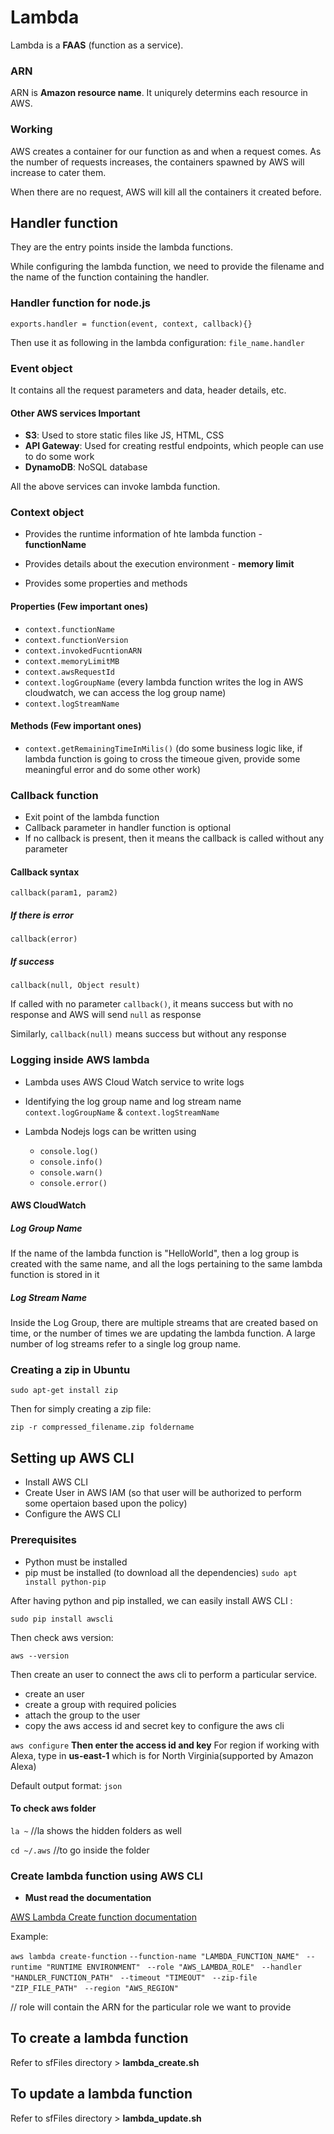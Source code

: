 # Lambda
Lambda is a **FAAS** (function as a service).

### ARN
ARN is **Amazon resource name**. It uniqurely determins each resource in AWS.

### Working
AWS creates a container for our function as and when a request comes. As the number of requests increases, the containers spawned by AWS will increase to cater them.

When there are no request, AWS will kill all the containers it created before. 

## Handler function
They are the entry points inside the lambda functions.

While configuring the lambda function, we need to provide the filename and the name of the function containing the handler.

### Handler function for node.js

`exports.handler = function(event, context, callback){}`

Then use it as following in the lambda configuration:
`file_name.handler`

### Event object

It contains all the request parameters and data, header details, etc.

#### Other AWS services **Important**

- **S3**:  Used to store static files like JS, HTML, CSS
- **API Gateway**: Used for creating restful endpoints, which people can use to do some work
- **DynamoDB**: NoSQL database

All the above services can invoke lambda function.

### Context object

- Provides the runtime information of hte lambda function - **functionName**

- Provides details about the execution environment - **memory limit**

- Provides some properties and methods


#### **Properties** (Few important ones)      
- `context.functionName`                       
- `context.functionVersion` 
- `context.invokedFucntionARN`
- `context.memoryLimitMB`
- `context.awsRequestId`
- `context.logGroupName`  (every lambda function writes the log in AWS cloudwatch, we can access the log group name)
- `context.logStreamName`


#### **Methods** (Few important ones)
- `context.getRemainingTimeInMilis()`  (do some business logic like, if lambda function is going to cross the timeoue given, provide some meaningful error and do some other work)

### Callback function

- Exit point of the lambda function
- Callback parameter in handler function is optional
- If no callback is present, then it means the callback is called without any parameter

#### Callback syntax

`callback(param1, param2)`

##### If there is error
`callback(error)`

##### If success
`callback(null, Object result)`

If called with no parameter `callback()`, it means success but with no response and AWS will send `null` as response

Similarly, `callback(null)` means success but without any response

### Logging inside AWS lambda

- Lambda uses AWS Cloud Watch service to write logs

- Identifying the log group name and log stream name `context.logGroupName` & `context.logStreamName`

- Lambda Nodejs logs can be written using
    - `console.log()`
    - `console.info()`
    - `console.warn()`
    - `console.error()`

#### AWS CloudWatch

##### Log Group Name
If the name of the lambda function is "HelloWorld", then a log group is created with the same name, and all the logs pertaining to the same lambda function is stored in it

##### Log Stream Name
Inside the Log Group, there are multiple streams that are created based on time, or the number of times we are updating the lambda function. A large number of log streams refer to a single log group name. 

### Creating a zip in Ubuntu 

`sudo apt-get install zip`

Then for simply creating a zip file:

`zip -r compressed_filename.zip foldername`

## Setting up AWS CLI

- Install AWS CLI
- Create User in AWS IAM (so that user will be authorized to perform some opertaion based upon the policy)
- Configure the AWS CLI

### Prerequisites

- Python must be installed
- pip must be installed (to download all the dependencies)
    `sudo apt install python-pip`

After having python and pip installed, we can easily install AWS CLI :

`sudo pip install awscli`

Then check aws version:

`aws --version`

Then create an user to connect the aws cli to perform a particular service.

- create an user
- create a group with required policies
- attach the group to the user
- copy the aws access id and secret key to configure the aws cli

`aws configure`
**Then enter the access id and key**
 For region if working with Alexa, type in **us-east-1** which is for North Virginia(supported by Amazon Alexa)

Default output format: `json`

#### To check aws folder
`la ~`      //la shows the hidden folders as well

`cd ~/.aws`     //to go inside the folder

### Create lambda function using AWS CLI

- **Must read the documentation**

 [AWS Lambda Create function documentation](https://docs.aws.amazon.com/cli/latest/reference/lambda/create-function.html)

Example:

```aws lambda create-function```
    ```--function-name "LAMBDA_FUNCTION_NAME" ```
    ```--runtime "RUNTIME ENVIRONMENT" ```
    ```--role "AWS_LAMBDA_ROLE" ```
    ```--handler "HANDLER_FUNCTION_PATH" ```
    ```--timeout "TIMEOUT" ```
    ```--zip-file "ZIP_FILE_PATH" ```
    ```--region "AWS_REGION" ```

// role will contain the ARN for the particular role we want to provide

## To create a lambda function

Refer to sfFiles directory > **lambda_create.sh**

## To update a lambda function

Refer to sfFiles directory > **lambda_update.sh**



